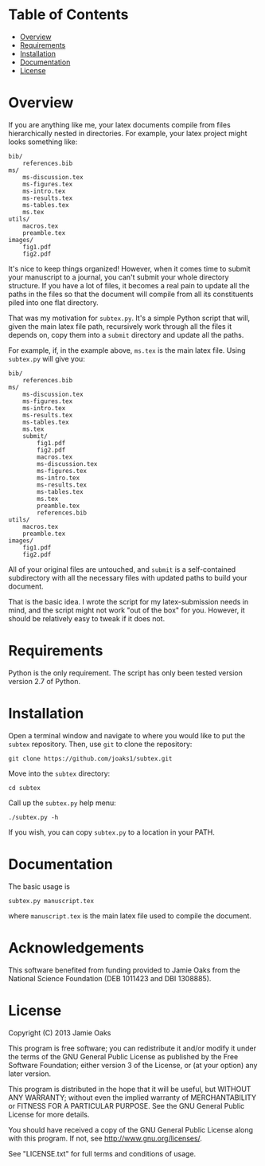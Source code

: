 Table of Contents
=================

 -  [Overview](#overview)
 -  [Requirements](#requirements)
 -  [Installation](#installation)
 -  [Documentation](#documentation)
 -  [License](#license)

Overview
========

If you are anything like me, your latex documents compile from files
hierarchically nested in directories. For example, your latex project
might looks something like:

    bib/
        references.bib
    ms/
        ms-discussion.tex
        ms-figures.tex
        ms-intro.tex
        ms-results.tex
        ms-tables.tex
        ms.tex
    utils/
        macros.tex
        preamble.tex
    images/
        fig1.pdf
        fig2.pdf

It's nice to keep things organized! However, when it comes time to submit your
manuscript to a journal, you can't submit your whole directory structure.  If
you have a lot of files, it becomes a real pain to update all the paths in the
files so that the document will compile from all its constituents piled into
one flat directory.

That was my motivation for `subtex.py`. It's a simple Python script that will,
given the main latex file path, recursively work through all the files it
depends on, copy them into a `submit` directory and update all the paths.

For example, if, in the example above, `ms.tex` is the main latex file. Using
`subtex.py` will give you:

    bib/
        references.bib
    ms/
        ms-discussion.tex
        ms-figures.tex
        ms-intro.tex
        ms-results.tex
        ms-tables.tex
        ms.tex
        submit/
            fig1.pdf
            fig2.pdf
            macros.tex
            ms-discussion.tex
            ms-figures.tex
            ms-intro.tex
            ms-results.tex
            ms-tables.tex
            ms.tex
            preamble.tex
            references.bib
    utils/
        macros.tex
        preamble.tex
    images/
        fig1.pdf
        fig2.pdf

All of your original files are untouched, and `submit` is a self-contained
subdirectory with all the necessary files with updated paths to build your
document.

That is the basic idea. I wrote the script for my latex-submission needs in
mind, and the script might not work "out of the box" for you. However, it
should be relatively easy to tweak if it does not.

Requirements
============

Python is the only requirement. The script has only been tested version version
2.7 of Python.

Installation
============

Open a terminal window and navigate to where you would like to put the `subtex`
repository. Then, use `git` to clone the repository:

    git clone https://github.com/joaks1/subtex.git

Move into the `subtex` directory:
    
    cd subtex

Call up the `subtex.py` help menu:

    ./subtex.py -h

If you wish, you can copy `subtex.py` to a location in your PATH.

Documentation
=============

The basic usage is

    subtex.py manuscript.tex

where `manuscript.tex` is the main latex file used to compile the document.

Acknowledgements
================

This software benefited from funding provided to Jamie Oaks from the National
Science Foundation (DEB 1011423 and DBI 1308885).

License
=======

Copyright (C) 2013 Jamie Oaks

This program is free software; you can redistribute it and/or modify
it under the terms of the GNU General Public License as published by
the Free Software Foundation; either version 3 of the License, or
(at your option) any later version.

This program is distributed in the hope that it will be useful,
but WITHOUT ANY WARRANTY; without even the implied warranty of
MERCHANTABILITY or FITNESS FOR A PARTICULAR PURPOSE.  See the
GNU General Public License for more details.

You should have received a copy of the GNU General Public License along
with this program. If not, see <http://www.gnu.org/licenses/>.

See "LICENSE.txt" for full terms and conditions of usage.

